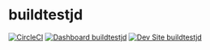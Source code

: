 # buildtestjd

[![CircleCI](https://circleci.com/gh/jdelon02/buildtestjd.svg?style=shield)](https://circleci.com/gh/jdelon02/buildtestjd)
[![Dashboard buildtestjd](https://img.shields.io/badge/dashboard-buildtestjd-yellow.svg)](https://dashboard.pantheon.io/sites/20723dee-9206-468b-8c0a-0c73a7391fef#dev/code)
[![Dev Site buildtestjd](https://img.shields.io/badge/site-buildtestjd-blue.svg)](http://dev-buildtestjd.pantheonsite.io/)